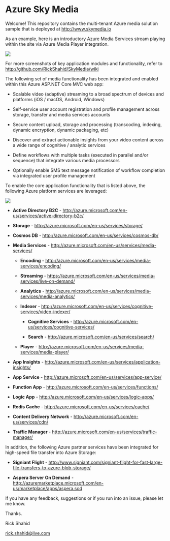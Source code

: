 # Azure Sky Media

Welcome! This repository contains the multi-tenant Azure media solution sample that is deployed at http://www.skymedia.io

As an example, here is an introductory Azure Media Services stream playing within the site via Azure Media Player integration.

![](http://skystorage.azureedge.net/Snip1.ApplicationHome.png)

For more screenshots of key application modules and functionality, refer to http://github.com/RickShahid/SkyMedia/wiki

The following set of media functionality has been integrated and enabled within this Azure ASP.NET Core MVC web app:

* Scalable video (adaptive) streaming to a broad spectrum of devices and platforms (iOS / macOS, Android, Windows)

* Self-service user account registration and profile management across storage, transfer and media services accounts

* Secure content upload, storage and processing (transcoding, indexing, dynamic encryption, dynamic packaging, etc)

* Discover and extract actionable insights from your video content across a wide range of cognitive / analytic services

* Define workflows with multiple tasks (executed in parallel and/or sequence) that integrate various media processors

* Optionally enable SMS text message notification of workflow completion via integrated user profile management

To enable the core application functionality that is listed above, the following Azure platform services are leveraged:

![](http://skystorage.azureedge.net/Snip2.ApplicationArchitecture.png)

* **Active Directory B2C** - http://azure.microsoft.com/en-us/services/active-directory-b2c/

* **Storage** - http://azure.microsoft.com/en-us/services/storage/

* **Cosmos DB** - http://azure.microsoft.com/en-us/services/cosmos-db/

* **Media Services** - http://azure.microsoft.com/en-us/services/media-services/

  * **Encoding** - http://azure.microsoft.com/en-us/services/media-services/encoding/

  * **Streaming** - https://azure.microsoft.com/en-us/services/media-services/live-on-demand/
  
  * **Analytics** - http://azure.microsoft.com/en-us/services/media-services/media-analytics/

  * **Indexer** - http://azure.microsoft.com/en-us/services/cognitive-services/video-indexer/

    * **Cognitive Services** - http://azure.microsoft.com/en-us/services/cognitive-services/

    * **Search** - http://azure.microsoft.com/en-us/services/search/

  * **Player** - http://azure.microsoft.com/en-us/services/media-services/media-player/

* **App Insights** - http://azure.microsoft.com/en-us/services/application-insights/

* **App Service** - http://azure.microsoft.com/en-us/services/app-service/

* **Function App** - http://azure.microsoft.com/en-us/services/functions/

* **Logic App** - http://azure.microsoft.com/en-us/services/logic-apps/

* **Redis Cache** - http://azure.microsoft.com/en-us/services/cache/

* **Content Delivery Network** - http://azure.microsoft.com/en-us/services/cdn/

* **Traffic Manager** - http://azure.microsoft.com/en-us/services/traffic-manager/

In addition, the following Azure partner services have been integrated for high-speed file transfer into Azure Storage:

* **Signiant Flight** - http://www.signiant.com/signiant-flight-for-fast-large-file-transfers-to-azure-blob-storage/

* **Aspera Server On Demand** - http://azuremarketplace.microsoft.com/en-us/marketplace/apps/aspera.sod

If you have any feedback, suggestions or if you run into an issue, please let me know.

Thanks.

Rick Shahid

rick.shahid@live.com
